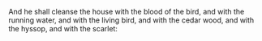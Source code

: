 And he shall cleanse the house with the blood of the bird, and with the running water, and with the living bird, and with the cedar wood, and with the hyssop, and with the scarlet:

